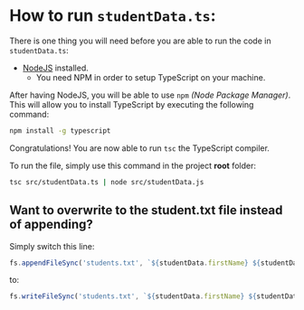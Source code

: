 # How to run `studentData.ts`:
There is one thing you will need before you are able to run the code in `studentData.ts`:
- [NodeJS](https://nodejs.org/en/download/) installed. 
  - You need NPM in order to setup TypeScript on your machine.

After having NodeJS, you will be able to use `npm` *(Node Package Manager)*. This will allow you to install TypeScript by executing the following command:

```bash
npm install -g typescript
```

Congratulations! You are now able to run `tsc` the TypeScript compiler.

To run the file, simply use this command in the project **root** folder:

```bash
tsc src/studentData.ts | node src/studentData.js
```

## Want to overwrite to the student.txt file instead of appending?
Simply switch this line:

```ts
fs.appendFileSync('students.txt', `${studentData.firstName} ${studentData.lastName} ${studentData.mNumber}\n`);
```

to:

```ts
fs.writeFileSync('students.txt', `${studentData.firstName} ${studentData.lastName} ${studentData.mNumber}\n`);
```
